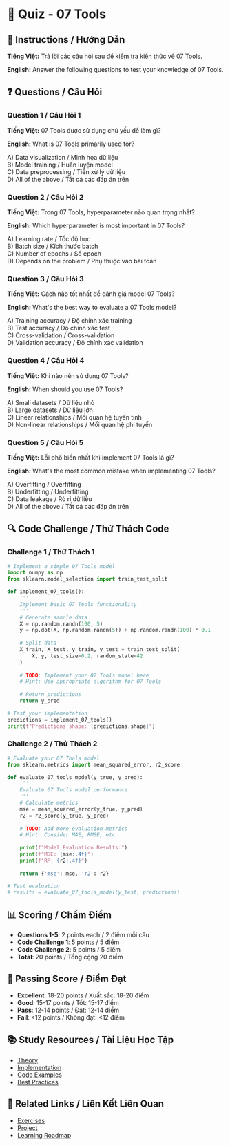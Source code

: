 # 🧠 Quiz - 07 Tools

## 📝 Instructions / Hướng Dẫn

**Tiếng Việt:** Trả lời các câu hỏi sau để kiểm tra kiến thức về 07 Tools.

**English:** Answer the following questions to test your knowledge of 07 Tools.

## ❓ Questions / Câu Hỏi

### Question 1 / Câu Hỏi 1
**Tiếng Việt:** 07 Tools được sử dụng chủ yếu để làm gì?

**English:** What is 07 Tools primarily used for?

A) Data visualization / Minh họa dữ liệu  
B) Model training / Huấn luyện model  
C) Data preprocessing / Tiền xử lý dữ liệu  
D) All of the above / Tất cả các đáp án trên

### Question 2 / Câu Hỏi 2
**Tiếng Việt:** Trong 07 Tools, hyperparameter nào quan trọng nhất?

**English:** Which hyperparameter is most important in 07 Tools?

A) Learning rate / Tốc độ học  
B) Batch size / Kích thước batch  
C) Number of epochs / Số epoch  
D) Depends on the problem / Phụ thuộc vào bài toán

### Question 3 / Câu Hỏi 3
**Tiếng Việt:** Cách nào tốt nhất để đánh giá model 07 Tools?

**English:** What's the best way to evaluate a 07 Tools model?

A) Training accuracy / Độ chính xác training  
B) Test accuracy / Độ chính xác test  
C) Cross-validation / Cross-validation  
D) Validation accuracy / Độ chính xác validation

### Question 4 / Câu Hỏi 4
**Tiếng Việt:** Khi nào nên sử dụng 07 Tools?

**English:** When should you use 07 Tools?

A) Small datasets / Dữ liệu nhỏ  
B) Large datasets / Dữ liệu lớn  
C) Linear relationships / Mối quan hệ tuyến tính  
D) Non-linear relationships / Mối quan hệ phi tuyến

### Question 5 / Câu Hỏi 5
**Tiếng Việt:** Lỗi phổ biến nhất khi implement 07 Tools là gì?

**English:** What's the most common mistake when implementing 07 Tools?

A) Overfitting / Overfitting  
B) Underfitting / Underfitting  
C) Data leakage / Rò rỉ dữ liệu  
D) All of the above / Tất cả các đáp án trên

## 🔍 Code Challenge / Thử Thách Code

### Challenge 1 / Thử Thách 1
```python
# Implement a simple 07 Tools model
import numpy as np
from sklearn.model_selection import train_test_split

def implement_07_tools():
    '''
    Implement basic 07 Tools functionality
    '''
    # Generate sample data
    X = np.random.randn(100, 5)
    y = np.dot(X, np.random.randn(5)) + np.random.randn(100) * 0.1
    
    # Split data
    X_train, X_test, y_train, y_test = train_test_split(
        X, y, test_size=0.2, random_state=42
    )
    
    # TODO: Implement your 07 Tools model here
    # Hint: Use appropriate algorithm for 07 Tools
    
    # Return predictions
    return y_pred

# Test your implementation
predictions = implement_07_tools()
print(f"Predictions shape: {predictions.shape}")
```

### Challenge 2 / Thử Thách 2
```python
# Evaluate your 07 Tools model
from sklearn.metrics import mean_squared_error, r2_score

def evaluate_07_tools_model(y_true, y_pred):
    '''
    Evaluate 07 Tools model performance
    '''
    # Calculate metrics
    mse = mean_squared_error(y_true, y_pred)
    r2 = r2_score(y_true, y_pred)
    
    # TODO: Add more evaluation metrics
    # Hint: Consider MAE, RMSE, etc.
    
    print(f"Model Evaluation Results:")
    print(f"MSE: {mse:.4f}")
    print(f"R²: {r2:.4f}")
    
    return {'mse': mse, 'r2': r2}

# Test evaluation
# results = evaluate_07_tools_model(y_test, predictions)
```

## 📊 Scoring / Chấm Điểm

- **Questions 1-5**: 2 points each / 2 điểm mỗi câu
- **Code Challenge 1**: 5 points / 5 điểm
- **Code Challenge 2**: 5 points / 5 điểm
- **Total**: 20 points / Tổng cộng 20 điểm

## 🎯 Passing Score / Điểm Đạt

- **Excellent**: 18-20 points / Xuất sắc: 18-20 điểm
- **Good**: 15-17 points / Tốt: 15-17 điểm  
- **Pass**: 12-14 points / Đạt: 12-14 điểm
- **Fail**: <12 points / Không đạt: <12 điểm

## 📚 Study Resources / Tài Liệu Học Tập

- [Theory](./THEORY_07_tools.md)
- [Implementation](./IMPLEMENTATION_07_tools.md)
- [Code Examples](./CODE_EXAMPLES_07_tools.md)
- [Best Practices](./BEST_PRACTICES_07_tools.md)

## 🔗 Related Links / Liên Kết Liên Quan

- [Exercises](./EXERCISES_07_tools.md)
- [Project](./PROJECT_07_tools.md)
- [Learning Roadmap](./LEARNING_ROADMAP_07_tools.md)

